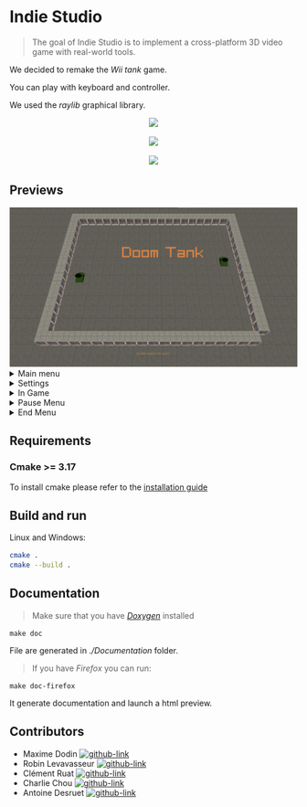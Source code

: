 # Indie Studio

> The goal of Indie Studio is to implement a cross-platform 3D video game with real-world tools.

We decided to remake the _Wii tank_ game.

You can play with keyboard and controller.

We used the _raylib_ graphical library.

<p align="center">
  <a href="https://www.raylib.com/">
    <img src="https://github.com/raysan5/raylib/blob/master/logo/raylib_logo_animation.gif" width="288px">
  </a>
</p>
<p align="center">
  <a href="https://github.com/raysan5/raylib/releases/tag/3.7.0">
    <img src="https://img.shields.io/github/v/release/raysan5/raylib?label=raylib%20version&style=for-the-badge">
  </a>
</p>
<p align="center">
  <a href="https://discord.com/channels/426912293134270465/">
    <img src="https://img.shields.io/badge/Discord-7289DA?style=for-the-badge&logo=discord&logoColor=white">
  </a>
</p>

<h2>Previews</h2>
<img src="/.github/Readme_resources/wait_screen.png">
<details>
    <summary>Main menu</summary>
    <img src="/.github/Readme_resources/main_menu.png">
</details>
  <details>
    <summary>Settings</summary>
    <img src="/.github/Readme_resources/settings_menu.png">
</details>
<details>
    <summary>In Game</summary>
    <img src="/.github/Readme_resources/in_game.png">
</details>
<details>
    <summary>Pause Menu</summary>
    <img src="/.github/Readme_resources/pause_menu.png">
</details>
<details>
    <summary>End Menu</summary>
    <img src="/.github/Readme_resources/end_game.png">
</details>

## Requirements

### Cmake >= 3.17

To install cmake please refer to
the [installation guide](https://cmake.org/install/)

## Build and run

Linux and Windows:

```sh
cmake .
cmake --build .
```

## Documentation

> Make sure that you have [_Doxygen_](https://www.doxygen.nl/download.html) installed

```shell
make doc
```

File are generated in _./Documentation_ folder.

> If you have _Firefox_ you can run:

```shell
make doc-firefox
```

It generate documentation and launch a html preview.

## Contributors

- Maxime Dodin [![github-link][github-logo]](https://github.com/maxime-dodin)
- Robin Levavasseur [![github-link][github-logo]](https://github.com/roblevepi)
- Clément Ruat  [![github-link][github-logo]](https://github.com/fantoruse)
- Charlie Chou [![github-link][github-logo]](https://github.com/Chch270)
- Antoine Desruet [![github-link][github-logo]](https://github.com/antwxne)

<!-- Markdown link & img definition's -->

[vsc-installation-doc]: https://code.visualstudio.com/docs/editor/command-line

[cmake-installation-doc]: https://cmake.org/install/

[Github-logo]: https://img.shields.io/badge/GitHub-100000?style=for-the-badge&logo=github&logoColor=white
